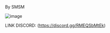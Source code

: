 By SMSM 

![image](https://cdn.discordapp.com/avatars/349942964904001546/dd134b6b9811dd9993c127c7bdd9c6f5.png?size=1024)

LINK DISCORD: (https://discord.gg/RMEQSbMtEk)
